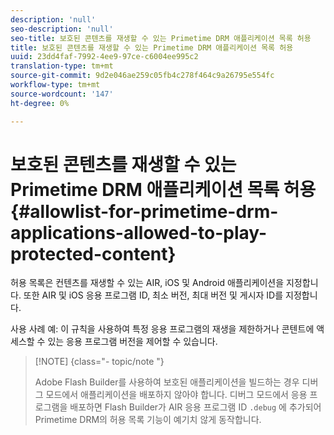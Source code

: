 ```yaml
---
description: 'null'
seo-description: 'null'
seo-title: 보호된 콘텐츠를 재생할 수 있는 Primetime DRM 애플리케이션 목록 허용
title: 보호된 콘텐츠를 재생할 수 있는 Primetime DRM 애플리케이션 목록 허용
uuid: 23dd4faf-7992-4ee9-97ce-c6004ee995c2
translation-type: tm+mt
source-git-commit: 9d2e046ae259c05fb4c278f464c9a26795e554fc
workflow-type: tm+mt
source-wordcount: '147'
ht-degree: 0%

---
```



# 보호된 콘텐츠를 재생할 수 있는 Primetime DRM 애플리케이션 목록 허용{#allowlist-for-primetime-drm-applications-allowed-to-play-protected-content}

허용 목록은 컨텐츠를 재생할 수 있는 AIR, iOS 및 Android 애플리케이션을 지정합니다. 또한 AIR 및 iOS 응용 프로그램 ID, 최소 버전, 최대 버전 및 게시자 ID를 지정합니다.

사용 사례 예: 이 규칙을 사용하여 특정 응용 프로그램의 재생을 제한하거나 콘텐트에 액세스할 수 있는 응용 프로그램 버전을 제어할 수 있습니다.

>[!NOTE] {class=&quot;- topic/note &quot;}
>
>Adobe Flash Builder를 사용하여 보호된 애플리케이션을 빌드하는 경우 디버그 모드에서 애플리케이션을 배포하지 않아야 합니다. 디버그 모드에서 응용 프로그램을 배포하면 Flash Builder가 AIR 응용 프로그램 ID `.debug` 에 추가되어 Primetime DRM의 허용 목록 기능이 예기치 않게 동작합니다.

